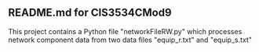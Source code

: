 ## README.md for CIS3534CMod9

This project contains a Python file "networkFileRW.py" which processes 
network component data from two data files "equip_r.txt" and "equip_s.txt"
